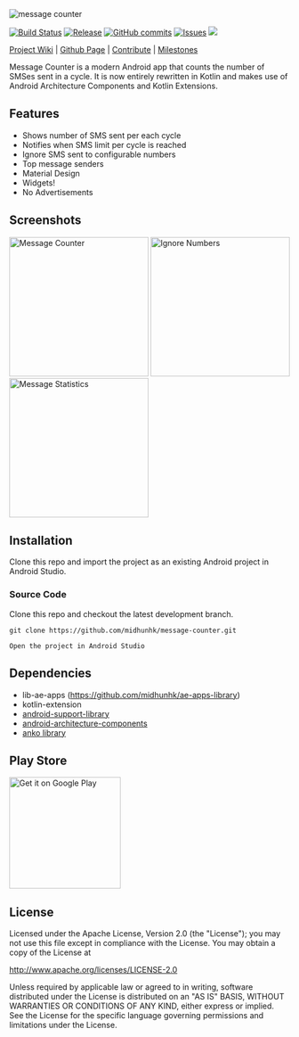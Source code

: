 <img alt="message counter" src="https://github.com/midhunhk/message-counter/blob/gh-pages/resources/v4/promo_wyvern.png"/>

[![Build Status](https://travis-ci.org/midhunhk/message-counter.svg?branch=master)](https://travis-ci.org/midhunhk/message-counter) 
[![Release](https://img.shields.io/github/release/midhunhk/message-counter.svg)](https://github.com/midhunhk/message-counter/releases) 
[![GitHub commits](https://img.shields.io/github/commits-since/midhunhk/message-counter/v3.3.0.svg)](https://github.com/midhunhk/message-counter) 
[![Issues](https://img.shields.io/github/issues/midhunhk/message-counter.svg)](https://github.com/midhunhk/message-counter/issues) 
[![](https://img.shields.io/badge/codename-wyvern-FF9800.svg)](https://github.com/midhunhk/message-counter/wiki/Codenames)

[Project Wiki](https://github.com/midhunhk/message-counter/wiki) | 
[Github Page](http://midhunhk.github.io/message-counter) | 
[Contribute](https://github.com/midhunhk/message-counter/wiki/Development#contribute) | 
[Milestones](https://github.com/midhunhk/message-counter/milestones) 

Message Counter is a modern Android app that counts the number of SMSes sent in a cycle. 
It is now entirely rewritten in Kotlin and makes use of Android Architecture Components and Kotlin Extensions.

## Features
- Shows number of SMS sent per each cycle
- Notifies when SMS limit per cycle is reached
- Ignore SMS sent to configurable numbers
- Top message senders
- Material Design
- Widgets!
- No Advertisements

## Screenshots
<img alt="Message Counter" src="https://github.com/midhunhk/message-counter/blob/gh-pages/resources/v4/screenshots/en/en-01.png" width="250"/> <img alt="Ignore Numbers" src="https://github.com/midhunhk/message-counter/blob/gh-pages/resources/v4/screenshots/en/en-02.png" width="250"/> <img alt="Message Statistics" src="https://github.com/midhunhk/message-counter/blob/gh-pages/resources/v4/screenshots/en/en-03.png" width="250"/> 
 
## Installation
Clone this repo and import the project as an existing Android project in Android Studio.

### Source Code
Clone this repo and checkout the latest development branch.

```
git clone https://github.com/midhunhk/message-counter.git  

Open the project in Android Studio  
```
 
## Dependencies
 - lib-ae-apps (https://github.com/midhunhk/ae-apps-library)
 - kotlin-extension
 - [android-support-library](https://developer.android.com/topic/libraries/support-library/)
 - [android-architecture-components](https://developer.android.com/topic/libraries/architecture/)
 - [anko library](https://github.com/Kotlin/anko)

## Play Store

<a href="https://play.google.com/store/apps/details?id=com.ae.apps.messagecounter">
 <img alt="Get it on Google Play" width="200px" src="https://play.google.com/intl/en_us/badges/images/generic/en_badge_web_generic.png">
</a>
 
## License
 Licensed under the Apache License, Version 2.0 (the "License");
 you may not use this file except in compliance with the License.
 You may obtain a copy of the License at
  
 http://www.apache.org/licenses/LICENSE-2.0
  
 Unless required by applicable law or agreed to in writing, software
 distributed under the License is distributed on an "AS IS" BASIS,
 WITHOUT WARRANTIES OR CONDITIONS OF ANY KIND, either express or implied.
 See the License for the specific language governing permissions and
 limitations under the License.
